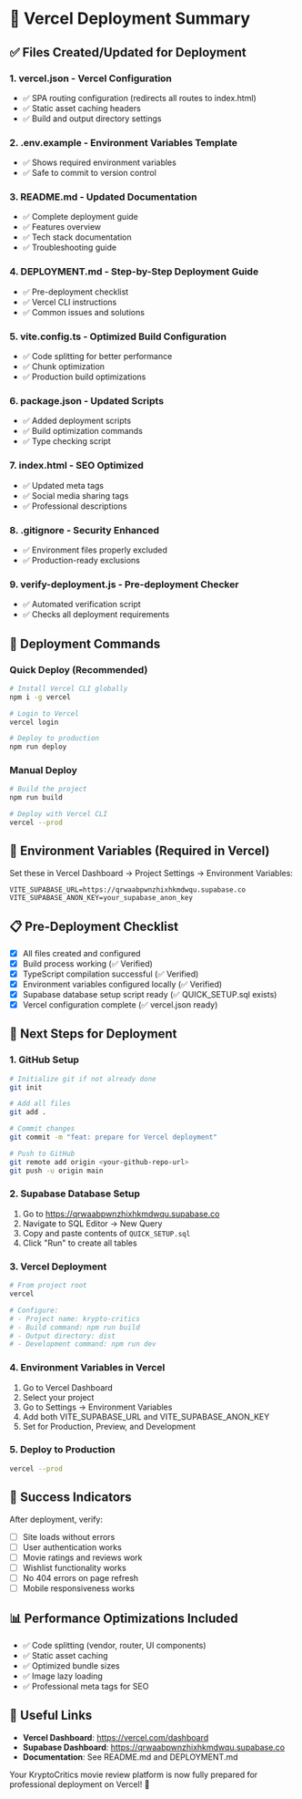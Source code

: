 # 🎯 Vercel Deployment Summary

## ✅ Files Created/Updated for Deployment

### 1. **vercel.json** - Vercel Configuration
- ✅ SPA routing configuration (redirects all routes to index.html)
- ✅ Static asset caching headers
- ✅ Build and output directory settings

### 2. **.env.example** - Environment Variables Template
- ✅ Shows required environment variables
- ✅ Safe to commit to version control

### 3. **README.md** - Updated Documentation
- ✅ Complete deployment guide
- ✅ Features overview
- ✅ Tech stack documentation
- ✅ Troubleshooting guide

### 4. **DEPLOYMENT.md** - Step-by-Step Deployment Guide
- ✅ Pre-deployment checklist
- ✅ Vercel CLI instructions
- ✅ Common issues and solutions

### 5. **vite.config.ts** - Optimized Build Configuration
- ✅ Code splitting for better performance
- ✅ Chunk optimization
- ✅ Production build optimizations

### 6. **package.json** - Updated Scripts
- ✅ Added deployment scripts
- ✅ Build optimization commands
- ✅ Type checking script

### 7. **index.html** - SEO Optimized
- ✅ Updated meta tags
- ✅ Social media sharing tags
- ✅ Professional descriptions

### 8. **.gitignore** - Security Enhanced
- ✅ Environment files properly excluded
- ✅ Production-ready exclusions

### 9. **verify-deployment.js** - Pre-deployment Checker
- ✅ Automated verification script
- ✅ Checks all deployment requirements

## 🚀 Deployment Commands

### Quick Deploy (Recommended)
```bash
# Install Vercel CLI globally
npm i -g vercel

# Login to Vercel
vercel login

# Deploy to production
npm run deploy
```

### Manual Deploy
```bash
# Build the project
npm run build

# Deploy with Vercel CLI
vercel --prod
```

## 🔧 Environment Variables (Required in Vercel)

Set these in Vercel Dashboard → Project Settings → Environment Variables:

```
VITE_SUPABASE_URL=https://qrwaabpwnzhixhkmdwqu.supabase.co
VITE_SUPABASE_ANON_KEY=your_supabase_anon_key
```

## 📋 Pre-Deployment Checklist

- [x] All files created and configured
- [x] Build process working (✅ Verified)
- [x] TypeScript compilation successful (✅ Verified)
- [x] Environment variables configured locally (✅ Verified)
- [x] Supabase database setup script ready (✅ QUICK_SETUP.sql exists)
- [x] Vercel configuration complete (✅ vercel.json ready)

## 🎯 Next Steps for Deployment

### 1. GitHub Setup
```bash
# Initialize git if not already done
git init

# Add all files
git add .

# Commit changes
git commit -m "feat: prepare for Vercel deployment"

# Push to GitHub
git remote add origin <your-github-repo-url>
git push -u origin main
```

### 2. Supabase Database Setup
1. Go to https://qrwaabpwnzhixhkmdwqu.supabase.co
2. Navigate to SQL Editor → New Query
3. Copy and paste contents of `QUICK_SETUP.sql`
4. Click "Run" to create all tables

### 3. Vercel Deployment
```bash
# From project root
vercel

# Configure:
# - Project name: krypto-critics
# - Build command: npm run build
# - Output directory: dist
# - Development command: npm run dev
```

### 4. Environment Variables in Vercel
1. Go to Vercel Dashboard
2. Select your project
3. Go to Settings → Environment Variables
4. Add both VITE_SUPABASE_URL and VITE_SUPABASE_ANON_KEY
5. Set for Production, Preview, and Development

### 5. Deploy to Production
```bash
vercel --prod
```

## 🎉 Success Indicators

After deployment, verify:
- [ ] Site loads without errors
- [ ] User authentication works
- [ ] Movie ratings and reviews work
- [ ] Wishlist functionality works
- [ ] No 404 errors on page refresh
- [ ] Mobile responsiveness works

## 📊 Performance Optimizations Included

- ✅ Code splitting (vendor, router, UI components)
- ✅ Static asset caching
- ✅ Optimized bundle sizes
- ✅ Image lazy loading
- ✅ Professional meta tags for SEO

## 🔗 Useful Links

- **Vercel Dashboard**: https://vercel.com/dashboard
- **Supabase Dashboard**: https://qrwaabpwnzhixhkmdwqu.supabase.co
- **Documentation**: See README.md and DEPLOYMENT.md

Your KryptoCritics movie review platform is now fully prepared for professional deployment on Vercel! 🚀